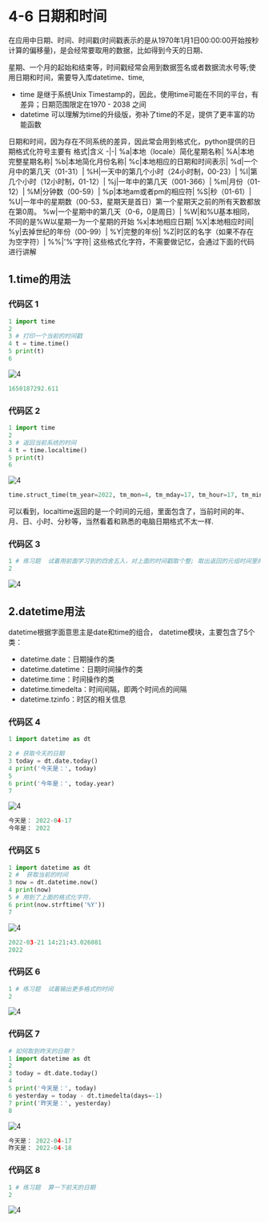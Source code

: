 # 4-6 日期和时间
在应用中日期、时间、时间戳(时间戳表示的是从1970年1月1日00:00:00开始按秒计算的偏移量)，是会经常要取用的数据，比如得到今天的日期、

星期、一个月的起始和结束等，时间戳经常会用到数据签名或者数据流水号等;使用日期和时间，需要导入库datetime、time,

- time 是继于系统Unix Timestamp的，因此，使用time可能在不同的平台，有差异；日期范围限定在1970 - 2038 之间
- datetime 可以理解为time的升级版，弥补了time的不足，提供了更丰富的功能函数

日期和时间，因为存在不同系统的差异，因此常会用到格式化，python提供的日期格式化符号主要有
格式|含义
-|-|
%a|本地（locale）简化星期名称|
%A|本地完整星期名称|
%b|本地简化月份名称|
%c|本地相应的日期和时间表示|
%d|一个月中的第几天（01-31）|
%H|一天中的第几个小时（24小时制，00-23）|
%I|第几个小时（12小时制，01-12）|
%j|一年中的第几天（001-366）|
%m|月份（01-12）|
%M|分钟数（00-59）|
%p|本地am或者pm的相应符|
%S|秒（01-61）|
%U|一年中的星期数（00-53，星期天是首日）第一个星期天之前的所有天数都放在第0周。
%w|一个星期中的第几天（0-6，0是周日）|
%W|和%U基本相同，不同的是%W以星期一为一个星期的开始
%x|本地相应日期|
%X|本地相应时间|
%y|去掉世纪的年份（00-99）|
%Y|完整的年份|
%Z|时区的名字（如果不存在为空字符）|
%%|'%'字符|
这些格式化字符，不需要做记忆，会通过下面的代码进行讲解
## 1.time的用法
### 代码区 1
```python
1 import time
2 
3 # 打印一个当前的时间戳
4 t = time.time()
5 print(t)
6 
```
![4](https://user-images.githubusercontent.com/103555341/163546933-bee710b5-943e-454e-b00d-922d2b897614.jpg)
```python
1650187292.611
```
### 代码区 2
```python
1 import time 
2 
3 # 返回当前系统的时间
4 t = time.localtime()
5 print(t)
6 
```
![4](https://user-images.githubusercontent.com/103555341/163546933-bee710b5-943e-454e-b00d-922d2b897614.jpg)
```python
time.struct_time(tm_year=2022, tm_mon=4, tm_mday=17, tm_hour=17, tm_min=29, tm_sec=6, tm_wday=6, tm_yday=107, tm_isdst=0)
```
可以看到，localtime返回的是一个时间的元组，里面包含了，当前时间的年、月、日、小时、分秒等，当然看着和熟悉的电脑日期格式不太一样.
### 代码区 3
```python
1 # 练习题  试着用前面学习到的四舍五入，对上面的时间戳取个整; 取出返回的元组时间里的年
2 
```
![4](https://user-images.githubusercontent.com/103555341/163546933-bee710b5-943e-454e-b00d-922d2b897614.jpg)

## 2.datetime用法
datetime根据字面意思主是date和time的组合， datetime模块，主要包含了5个类：

- datetime.date：日期操作的类
- datetime.datetime：日期时间操作的类
- datetime.time：时间操作的类
- datetime.timedelta：时间间隔，即两个时间点的间隔
- datetime.tzinfo：时区的相关信息
### 代码区 4
```python
1 import datetime as dt

2 # 获取今天的日期
3 today = dt.date.today()
4 print('今天是：', today)
5 
6 print('今年是：', today.year)
7 
```
![4](https://user-images.githubusercontent.com/103555341/163546933-bee710b5-943e-454e-b00d-922d2b897614.jpg)
```python
今天是： 2022-04-17
今年是： 2022
```
### 代码区 5
```python
1 import datetime as dt
2 #  获取当前的时间
3 now = dt.datetime.now()
4 print(now)
5 # 用到了上面的格式化字符，
6 print(now.strftime('%Y'))
7 
```
![4](https://user-images.githubusercontent.com/103555341/163546933-bee710b5-943e-454e-b00d-922d2b897614.jpg)
```python
2022-03-21 14:21:43.026081
2022
```
### 代码区 6
```python
1 # 练习题  试着输出更多格式的时间
2 
```
![4](https://user-images.githubusercontent.com/103555341/163546933-bee710b5-943e-454e-b00d-922d2b897614.jpg)
### 代码区 7
```python
# 如何取到昨天的日期？
1 import datetime as dt
2 
3 today = dt.date.today()
4 
5 print('今天是：', today)
6 yesterday = today - dt.timedelta(days=-1)
7 print('昨天是：', yesterday)
8 
```
![4](https://user-images.githubusercontent.com/103555341/163546933-bee710b5-943e-454e-b00d-922d2b897614.jpg)
```python
今天是： 2022-04-17
昨天是： 2022-04-18
```
### 代码区 8
```python
1 # 练习题  算一下前天的日期  
2 
```
![4](https://user-images.githubusercontent.com/103555341/163546933-bee710b5-943e-454e-b00d-922d2b897614.jpg)





